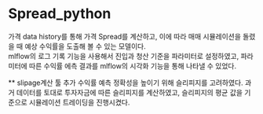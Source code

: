 # Spread_python
가격 data history를 통해 가격 Spread를 계산하고, 이에 따라 매매 시뮬레이션을 돌렸을 때 예상 수익률을 도출해 볼 수 있는 모델이다.   
mlflow의 로그 기록 기능을 사용해서 진입과 청산 기준을 파라미터로 설정하였고, 파라미터에 따른 수익률 에측 결과를 mlflow의 시각화 기능을 통해 나타낼 수 있었다.

** slipage계산 툴 추가 
수익률 예측 정확성을 높이기 위해 슬리피지를 고려하였다. 과거 데이터를 토대로 투자자금에 따른 슬리피지를 계산하였고, 슬리피지의 평균 값을 기준으로 시뮬레이션 트레이딩을 진행시켰다.
